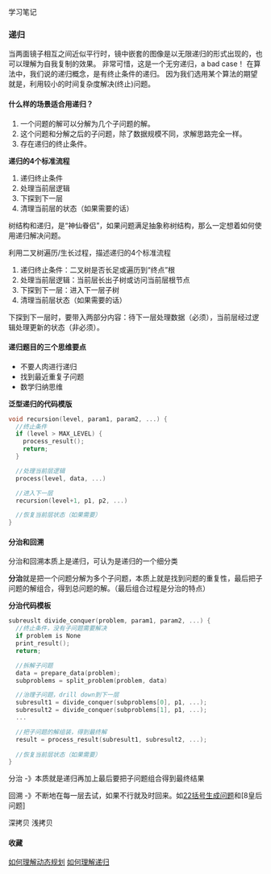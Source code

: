 学习笔记
### 递归
当两面镜子相互之间近似平行时，镜中嵌套的图像是以无限递归的形式出现的，也可以理解为自我复制的效果。
非常可惜，这是一个无穷递归，a bad case！
在算法中，我们说的递归概念，是有终止条件的递归。
因为我们选用某个算法的期望就是，利用较小的时间复杂度解决(终止)问题。
#### 什么样的场景适合用递归？
1. 一个问题的解可以分解为几个子问题的解。
2. 这个问题和分解之后的子问题，除了数据规模不同，求解思路完全一样。
3. 存在递归的终止条件。

**递归的4个标准流程**
1. 递归终止条件
2. 处理当前层逻辑
3. 下探到下一层
4. 清理当前层的状态（如果需要的话）

树结构和递归，是“神仙眷侣”，如果问题满足抽象称树结构，那么一定想着如何使用递归解决问题。

利用二叉树遍历/生长过程，描述递归的4个标准流程
1. 递归终止条件：二叉树是否长足或遍历到“终点”根
2. 处理当前层逻辑：当前层长出子树或访问当前层根节点
3. 下探到下一层：进入下一层子树
4. 清理当前层状态（如果需要的话）

下探到下一层时，要带入两部分内容：待下一层处理数据（必须），当前层经过逻辑处理更新的状态（非必须）。

#### 递归题目的三个思维要点
* 不要人肉进行递归
* 找到最近重复子问题
* 数学归纳思维

**泛型递归的代码模版**
```c++
void recursion(level, param1, param2, ...) {
  //终止条件
  if (level > MAX_LEVEL) {
    process_result();
    return;
  }

  //处理当前层逻辑
  process(level, data, ...)

  //进入下一层
  recursion(level+1, p1, p2, ...)

  //恢复当前层状态（如果需要）
}
```
#### 分治和回溯
分治和回溯本质上是递归，可认为是递归的一个细分类

**分治**就是把一个问题分解为多个子问题，本质上就是找到问题的重复性，最后把子问题的解组合，得到总问题的解。（最后组合过程是分治的特点）

**分治代码模板** 
```c++
subreuslt divide_conquer(problem, param1, param2, ...) {
  //终止条件，没有子问题需要解决
  if problem is None
  print_result();
  return;

  //拆解子问题
  data = prepare_data(problem);
  subproblems = split_problem(problem, data)

  //治理子问题，drill down到下一层
  subresult1 = divide_conquer(subproblems[0], p1, ...);
  subresult2 = divide_conquer(subproblems[1], p1, ...);
  ...

  //把子问题的解组装，得到最终解
  result = process_result(subresult1, subresult2, ...);
  
  //恢复当前层状态（如果需要）
}
```

分治 -》本质就是递归再加上最后要把子问题组合得到最终结果

回溯 -》不断地在每一层去试，如果不行就及时回来。如[22括号生成问题](22.括号生成.cpp)和[8皇后问题]

深拷贝 浅拷贝

#### 收藏
[如何理解动态规划](https://zhuanlan.zhihu.com/p/91582909)
[如何理解递归](https://mp.weixin.qq.com/s/mJ_jZZoak7uhItNgnfmZvQ)



